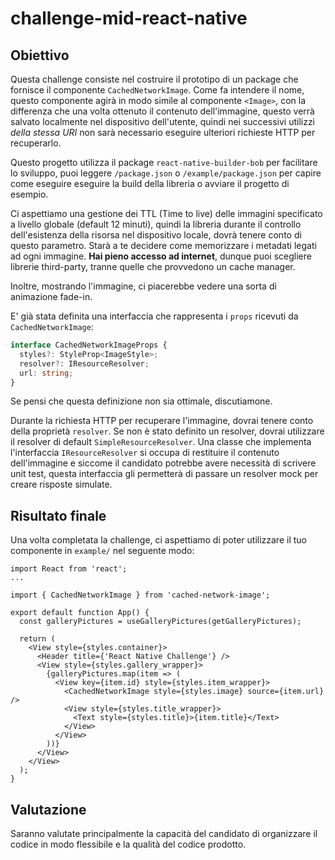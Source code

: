 # challenge-mid-react-native

## Obiettivo

Questa challenge consiste nel costruire il prototipo di un package che fornisce il componente
`CachedNetworkImage`.
Come fa intendere il nome, questo componente agirà in modo simile al componente `<Image>`, con la differenza che una volta ottenuto il contenuto dell'immagine, questo
verrà salvato localmente nel dispositivo dell'utente, quindi nei successivi utilizzi *della stessa URI* non sarà necessario eseguire ulteriori richieste HTTP per recuperarlo.

Questo progetto utilizza il package `react-native-builder-bob` per facilitare lo sviluppo, puoi
leggere `/package.json` o `/example/package.json` per capire come eseguire eseguire la build della libreria o avviare il progetto di esempio.

Ci aspettiamo una gestione dei TTL (Time to live) delle immagini specificato a livello globale (default 12 minuti), quindi la libreria durante il controllo dell'esistenza della risorsa nel dispositivo locale, dovrà tenere conto di questo parametro. Starà a te decidere come memorizzare i metadati legati ad ogni immagine.
**Hai pieno accesso ad internet**, dunque puoi scegliere librerie third-party, tranne quelle che provvedono un cache manager.

Inoltre, mostrando l'immagine, ci piacerebbe vedere una sorta di animazione fade-in.

E' già stata definita una interfaccia che rappresenta i `props` ricevuti da `CachedNetworkImage`:
```typescript
interface CachedNetworkImageProps {
  styles?: StyleProp<ImageStyle>;
  resolver?: IResourceResolver;
  url: string;
}
```
Se pensi che questa definizione non sia ottimale, discutiamone.

Durante la richiesta HTTP per recuperare l'immagine, dovrai tenere conto della proprietà `resolver`. Se non è stato definito un resolver, dovrai utilizzare il resolver di default `SimpleResourceResolver`.
Una classe che implementa l'interfaccia `IResourceResolver` si occupa di restituire il contenuto dell'immagine e siccome il candidato potrebbe avere necessità di scrivere unit test, questa interfaccia gli permetterà di passare un resolver mock per creare risposte simulate.

## Risultato finale

Una volta completata la challenge, ci aspettiamo di poter utilizzare il tuo componente
in `example/` nel seguente modo:

```tsx
import React from 'react';
...

import { CachedNetworkImage } from 'cached-network-image';

export default function App() {
  const galleryPictures = useGalleryPictures(getGalleryPictures);

  return (
    <View style={styles.container}>
      <Header title={'React Native Challenge'} />
      <View style={styles.gallery_wrapper}>
        {galleryPictures.map(item => (
          <View key={item.id} style={styles.item_wrapper}>
            <CachedNetworkImage style={styles.image} source={item.url} />
            <View style={styles.title_wrapper}>
              <Text style={styles.title}>{item.title}</Text>
            </View>
          </View>
        ))}
      </View>
    </View>
  );
}
```

## Valutazione

Saranno valutate principalmente la capacità del candidato di organizzare il codice in modo flessibile e la qualità del codice prodotto.
